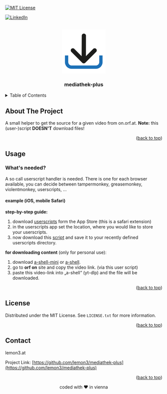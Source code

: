 <a name="readme-top"></a>

<!-- PROJECT SHIELDS -->
[![MIT License][license-shield]][license-url]


[![LinkedIn][linkedin-shield]][linkedin-url]

<!-- PROJECT LOGO -->
<br />
<div align="center">
  <a href="https://github.com/lemon3/mediathek-plus">
    <img src="https://raw.githubusercontent.com/lemon3/mediathek-plus/main/_assets/icon.svg" alt="Logo" width="140" height="auto">
  </a>
  <h3 align="center">mediathek-plus</h3>
</div>

<!-- TABLE OF CONTENTS -->
<details>
  <summary>Table of Contents</summary>
  <ol>
    <li>
      <a href="#about-the-project">About The Project</a>
    </li>
    <li>
      <a href="#usage">Usage</a>
    </li>
    <li>
      <a href="#contact">Contact</a>
    </li>
  </ol>
</details>

<!-- ABOUT THE PROJECT -->
## About The Project

A small helper to get the source for a given video from on.orf.at.
**Note:** this (user-)script **DOESN'T** download files!

<p align="right">(<a href="#readme-top">back to top</a>)</p>

<!-- USAGE EXAMPLES -->
## Usage
### What's needed?
A so call userscript handler is needed.
There is one for each browser available, you can decide between tampermonkey, greasemonkey, violentmonkey, userscripts, ...

#### example (iOS, mobile Safari)
**step-by-step guide:**
1) download [userscripts](https://apps.apple.com/us/app/userscripts/id1463298887) form the App Store (this is a safari extension)
2) in the userscripts app set the location, where you would like to store your userscripts.
3) now download this [script](https://raw.githubusercontent.com/lemon3/mediathek-plus/main/dist/mediathek-plus.user.js) and save it to your recently defined userscripts directory.

**for downloading content** (only for personal use):
1) download [a-shell-mini](https://apps.apple.com/at/app/a-shell-mini/id1543537943) or [a-shell](https://apps.apple.com/at/app/a-shell/id1473805438).
2) go to **orf on** site and copy the video link. (via this user script)
3) paste this video-link into „a-shell“ (yt-dlp) and the file will be downloaded.

<p align="right">(<a href="#readme-top">back to top</a>)</p>

<!-- LICENSE -->
## License
Distributed under the MIT License. See `LICENSE.txt` for more information.

<p align="right">(<a href="#readme-top">back to top</a>)</p>

<!-- CONTACT -->
## Contact
lemon3.at

Project Link: [https://github.com/lemon3/mediathek-plus](https://github.com/lemon3/mediathek-plus)
<p align="right">(<a href="#readme-top">back to top</a>)</p>

<div align="center">coded with ❤ in vienna</div>


<!-- MARKDOWN LINKS & IMAGES -->
[license-shield]: https://img.shields.io/github/license/lemon3/birthdaypicker?style=for-the-badge
[license-url]: https://raw.githubusercontent.com/lemon3/mediathek-plus/main/LICENSE

[linkedin-shield]: https://img.shields.io/badge/-LinkedIn-black.svg?style=for-the-badge&logo=linkedin&colorB=555
[linkedin-url]: https://www.linkedin.com/in/wolfgangjungmayer/

